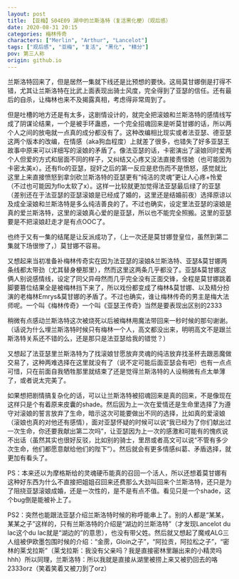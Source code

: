```yaml
---
layout: post
title: 【亚梅】S04E09 湖中的兰斯洛特（复活黑化梗）（观后感）
date: 2020-08-31 20:15
categories: 梅林传奇
characters: ["Merlin", "Arthur", "Lancelot"]
tags: ["观后感", "亚梅", "复活", "黑化", "精分"]
pov: 第三人称
origin: github.io
---
```


兰斯洛特回来了，但是居然一集就下线还是比预想的要快。这局莫甘娜倒是打得不错，尤其让兰斯洛特在比武上面表现出骑士风度，完全得到了亚瑟的信任。还有最后的自杀，让梅林也来不及揭露真相，考虑得非常周到了。

但是吐槽的地方还是有太多，这剧情设计的，就完全把滚娘和兰斯洛特的感情线写成了阴谋论结果，一个是被手环蛊惑，一个完全招魂回来是听莫甘娜的话，所以两个人之间的放电就一点真的成分都没有了。这种改编相比现实或者法亚瑟、德亚瑟这两个版本的改编，在情感（aka狗血程度）上就差了很多，也错失了好多亚瑟王故事中原来可以详细写的滚娘的矛盾了。像法亚瑟的话，卡密演出了滚娘同时爱两个人但爱的方式和层面不同的样子，又纠结又心疼又没法直接责怪她（也可能因为卡密太美x）。还有flo的亚瑟，捉奸之后的第一反应是悲伤而不是愤怒，感觉就比这里上来直接愤怒到拿剑砍兰斯洛特的亚瑟更有“纯洁的灵魂”更让人心疼+怜爱（不过也可能因为flo太软了x）。这样一比较就更加觉得法亚瑟最后绿了的亚瑟（差别还在于法亚瑟的亚瑟滚娘是已经成了婚的，这里还是结婚前夜）选择原谅以及成全滚娘和兰斯洛特是多么纯洁善良的了。不过也确实，设定里法亚瑟的滚娘是真的爱兰斯洛特，这里的滚娘真心爱的是亚瑟，所以也不能完全照搬。这里的亚瑟要是不把滚娘赶走才是有点OOC了。

也终于又有一集的结尾是让反派成功了，（上一次还是莫甘娜登皇位，虽然到第二集就下场很惨了，）莫甘娜不容易。

又想起来当初准备补梅林传奇实在因为法亚瑟的滚娘&兰斯洛特、亚瑟&莫甘娜两条线都太带劲（尤其替身梗那里），然而这里这两条几乎都没了。亚瑟&莫甘娜这俩人别说感情线，设定了同父异母然而几乎完全没有正面交锋，全程是莫甘娜跳着脚要篡位结果全是被梅林挡下来了，所以戏份都变成了梅林&莫甘娜、以及精分扮演的老梅林Emrys&莫甘娜的矛盾了。不过也确实，谁让梅林传奇的男主是梅大法师呢。一个叫《梅林传奇》一个叫《亚瑟王传奇》当然是要表现出区别的2333

稍微有点感动兰斯洛特这次被烧死以后被梅林用魔法带回来一秒时候的那句谢谢。（话说为什么埋兰斯洛特时候只有梅林一个人，高文都没出来，明明高文不是跟兰斯洛特关系还不错的么，还是那只是法亚瑟给我的错觉？）

又想起了法亚瑟里兰斯洛特为了找滚娘甘愿放弃灵魂的纯洁放弃找圣杯去跟恶魔做交易了，这种两难选择在这里就没有了（说不定可能后面亚瑟会有吧）也有一点点可惜，只在前面自我牺牲那里就结束了还是觉得兰斯洛特的人设稍微有点太单薄了，或者说太完美了。

如果想把剧情搞复杂化的话，可以让兰斯洛特被招魂回来是真的回来，不是像现在这样只是个有着原来皮囊的shade。然后因为上一次在爱情还是生命里选择了为遵守对滚娘的誓言放弃了生命，暗示这次可能要做出不同的选择，比如真的爱滚娘（滚娘也真的对他还有感情），面对亚瑟怀疑的时候可以说“我已经为了你们献出过一次生命，你还要我献出第二次吗”，让亚瑟因为上一次的感激和可能有的愧疚说不出话（虽然其实也很好反驳，比如别的骑士，里昂或者高文可以说“不管有多少次生命，他们都愿意献给他们的陛下”）。然后就会有更多情感纠葛、矛盾选择，就更加有看头了。

PS：本来还以为摩格斯给的灵魂硬币能真的召回一个活人，所以还想着莫甘娜有这种好东西为什么不直接把姐姐召回来还费那么大劲叫回来个兰斯洛特，还只是为了阻挠亚瑟滚娘成婚，还是一次性的，是不是有点不值。看见只是一个shade，这个bug倒是能被补上了。

PS2：突然也能跟法亚瑟介绍兰斯洛特时候的称呼能串上了。别的人都是“某某，某某之子”这样的，只有兰斯洛特的介绍是“湖边的兰斯洛特”（才发现Lancelot du lac这个du lac就是“湖边的”的意思），也没有带父姓。然后就又想起了魔戒ALG三人组被伊欧墨包围时候的介绍：“金雳，Gloin之子”，“阿拉贡，阿拉松之子”，“密林的莱戈拉斯”（莱戈拉斯：我没有父亲吗？我是直接密林里蹦出来的小精灵吗hhh）所以同理，兰斯洛特：所以我就是直接从湖里被捞上来又被扔回去的咯2333orz（笑着笑着又被刀到了orz）